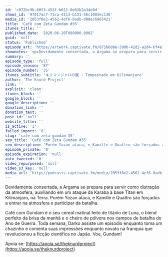 ```yaml
---
id: 'c072bc9b-60f3-453f-b011-0e63b2a34e0d'
shows_id: '97017ac7-71ca-4113-b131-56c1003ec136'
media_id: '2053f8e2-4562-4ef6-8adb-d08ec6965421'
title: 'Café com Zeta Gundam #35'
itunes_title: ''
published_date: '2020-06-20T080000.000Z'
guid: 'null'
status: 'Published'
episode_art: 'https//artwork.captivate.fm/075b608e-590b-42d2-a2d4-6f4e742db963/tvlrm3pfdvlgozhg8zh633ag.jpg'
shownotes: '<p>Devidamente consertada, a Argama se prepara para servir como distração da atmosfera, auxiliando em um ataque da Karaba à base Titan em Kilimanjaro, na Terra. Porém Yazan ataca, e Kamille e Quattro são forçados a entrar na atmosfera e participar da batalha.</p><p>Café com Gundam é o seu cereal matinal feito de titânio de Luna, o blend perfeito da brisa da manhã e o cheiro de pólvora nos campos de batalha do Ano de Guerra. Toda semana, Darko assiste um episódio enquanto toma um chazinho e comenta suas impressões enquanto novato na franquia que revolucionou a ficção científica no Japão. Voe, Gundam!</p><p>Apoia.se <a href="https//apoia.se/theknurdproject" rel="noopener noreferrer" target="_blank">https//apoia.se/theknurdproject</a></p>'
summary: ''
episode_type: 'full'
episode_season: '87'
episode_number: '35'
itunes_subtitle: 'キリマンジャロの嵐 - Tempestade em Kilimanjaro'
author: 'The Knurd Project'
link: ''
explicit: 'clean'
itunes_block: ''
google_block: ''
google_description: ''
donation_link: ''
donation_text: ''
post_id: 'null'
website_title: ''
is_active: '1'
failed_import: '0'
slug: 'cafe-com-zeta-gundam-35'
seo_title: 'Café com Zeta Gundam #35'
seo_description: 'Porém Yazan ataca, e Kamille e Quattro são forçados a entrar na atmosfera e participar da batalha.'
episode_private: '0'
episode_expiration: 'null'
auto_tweeted: '0'
video_repurposed: 'null'
video_s3_key: 'null'
media_url: 'https//podcasts.captivate.fm/media/2053f8e2-4562-4ef6-8adb-d08ec6965421/cafecomgundamz35.mp3'
---
```

Devidamente consertada, a Argama se prepara para servir como distração da atmosfera, auxiliando em um ataque da Karaba à base Titan em Kilimanjaro, na Terra. Porém Yazan ataca, e Kamille e Quattro são forçados a entrar na atmosfera e participar da batalha.

Café com Gundam é o seu cereal matinal feito de titânio de Luna, o blend perfeito da brisa da manhã e o cheiro de pólvora nos campos de batalha do Ano de Guerra. Toda semana, Darko assiste um episódio enquanto toma um chazinho e comenta suas impressões enquanto novato na franquia que revolucionou a ficção científica no Japão. Voe, Gundam!

Apoia.se: [https://apoia.se/theknurdproject](https://apoia.se/theknurdproject)